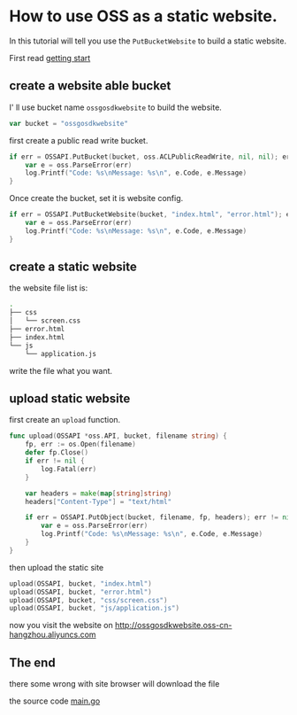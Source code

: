 # How to use OSS as a static website.

In this tutorial will tell you use the `PutBucketWebsite` to build a static website.

First read [getting start](../getting_start)

## create a website able bucket

I' ll use bucket name `ossgosdkwebsite` to build the website.

```go
var bucket = "ossgosdkwebsite"
```

first create a public read write bucket.

```go
if err = OSSAPI.PutBucket(bucket, oss.ACLPublicReadWrite, nil, nil); err != nil {
    var e = oss.ParseError(err)
    log.Printf("Code: %s\nMessage: %s\n", e.Code, e.Message)
}
```

Once create the bucket, set it is website config.

```go
if err = OSSAPI.PutBucketWebsite(bucket, "index.html", "error.html"); err != nil {
	var e = oss.ParseError(err)
    log.Printf("Code: %s\nMessage: %s\n", e.Code, e.Message)
}
```

## create a static website

the website file list is:
```bash
.
├── css
│   └── screen.css
├── error.html
├── index.html
└── js
    └── application.js
```

write the file what you want.

## upload static website

first create an `upload` function.

```go
func upload(OSSAPI *oss.API, bucket, filename string) {
	fp, err := os.Open(filename)
    defer fp.Close()
	if err != nil {
		log.Fatal(err)
	}

	var headers = make(map[string]string)
	headers["Content-Type"] = "text/html"

	if err = OSSAPI.PutObject(bucket, filename, fp, headers); err != nil {
		var e = oss.ParseError(err)
        log.Printf("Code: %s\nMessage: %s\n", e.Code, e.Message)
	}
}
```

then upload the static site

```go
upload(OSSAPI, bucket, "index.html")
upload(OSSAPI, bucket, "error.html")
upload(OSSAPI, bucket, "css/screen.css")
upload(OSSAPI, bucket, "js/application.js")
```

now you visit the website on <http://ossgosdkwebsite.oss-cn-hangzhou.aliyuncs.com>

## The end

there some wrong with site browser will download the file

the source code [main.go](main.go)
